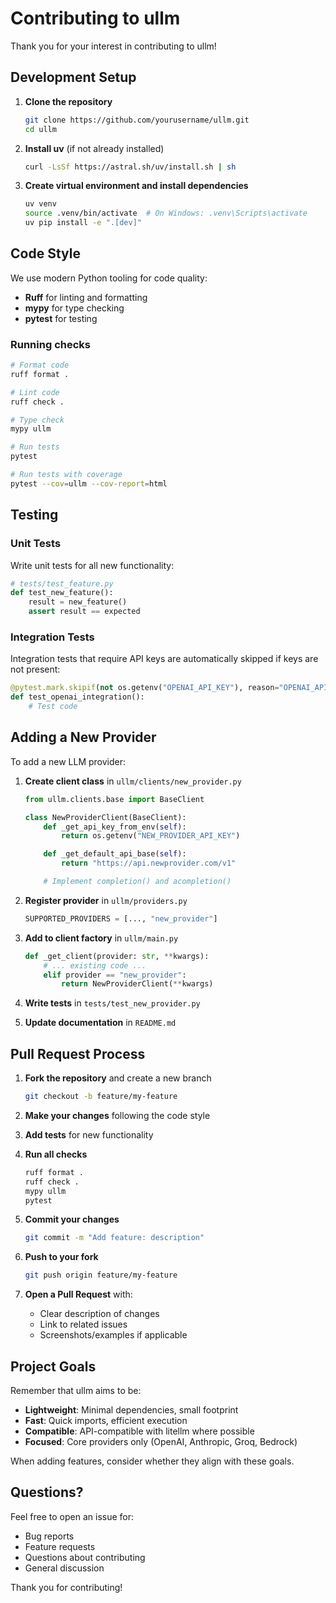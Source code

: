 # Contributing to ullm

Thank you for your interest in contributing to ullm!

## Development Setup

1. **Clone the repository**
   ```bash
   git clone https://github.com/yourusername/ullm.git
   cd ullm
   ```

2. **Install uv** (if not already installed)
   ```bash
   curl -LsSf https://astral.sh/uv/install.sh | sh
   ```

3. **Create virtual environment and install dependencies**
   ```bash
   uv venv
   source .venv/bin/activate  # On Windows: .venv\Scripts\activate
   uv pip install -e ".[dev]"
   ```

## Code Style

We use modern Python tooling for code quality:

- **Ruff** for linting and formatting
- **mypy** for type checking
- **pytest** for testing

### Running checks

```bash
# Format code
ruff format .

# Lint code
ruff check .

# Type check
mypy ullm

# Run tests
pytest

# Run tests with coverage
pytest --cov=ullm --cov-report=html
```

## Testing

### Unit Tests

Write unit tests for all new functionality:

```python
# tests/test_feature.py
def test_new_feature():
    result = new_feature()
    assert result == expected
```

### Integration Tests

Integration tests that require API keys are automatically skipped if keys are not present:

```python
@pytest.mark.skipif(not os.getenv("OPENAI_API_KEY"), reason="OPENAI_API_KEY not set")
def test_openai_integration():
    # Test code
```

## Adding a New Provider

To add a new LLM provider:

1. **Create client class** in `ullm/clients/new_provider.py`
   ```python
   from ullm.clients.base import BaseClient

   class NewProviderClient(BaseClient):
       def _get_api_key_from_env(self):
           return os.getenv("NEW_PROVIDER_API_KEY")

       def _get_default_api_base(self):
           return "https://api.newprovider.com/v1"

       # Implement completion() and acompletion()
   ```

2. **Register provider** in `ullm/providers.py`
   ```python
   SUPPORTED_PROVIDERS = [..., "new_provider"]
   ```

3. **Add to client factory** in `ullm/main.py`
   ```python
   def _get_client(provider: str, **kwargs):
       # ... existing code ...
       elif provider == "new_provider":
           return NewProviderClient(**kwargs)
   ```

4. **Write tests** in `tests/test_new_provider.py`

5. **Update documentation** in `README.md`

## Pull Request Process

1. **Fork the repository** and create a new branch
   ```bash
   git checkout -b feature/my-feature
   ```

2. **Make your changes** following the code style

3. **Add tests** for new functionality

4. **Run all checks**
   ```bash
   ruff format .
   ruff check .
   mypy ullm
   pytest
   ```

5. **Commit your changes**
   ```bash
   git commit -m "Add feature: description"
   ```

6. **Push to your fork**
   ```bash
   git push origin feature/my-feature
   ```

7. **Open a Pull Request** with:
   - Clear description of changes
   - Link to related issues
   - Screenshots/examples if applicable

## Project Goals

Remember that ullm aims to be:

- **Lightweight**: Minimal dependencies, small footprint
- **Fast**: Quick imports, efficient execution
- **Compatible**: API-compatible with litellm where possible
- **Focused**: Core providers only (OpenAI, Anthropic, Groq, Bedrock)

When adding features, consider whether they align with these goals.

## Questions?

Feel free to open an issue for:
- Bug reports
- Feature requests
- Questions about contributing
- General discussion

Thank you for contributing!
